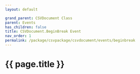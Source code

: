 ```yaml
---
layout: default

grand_parent: CSVDocument Class
parent: Events
has_children: false
title: CSVDocument.BeginBreak Event
nav_order: 1
permalink: /package/csvpackage/csvdocument/events/beginbreak
---
```

# {{ page.title }}
